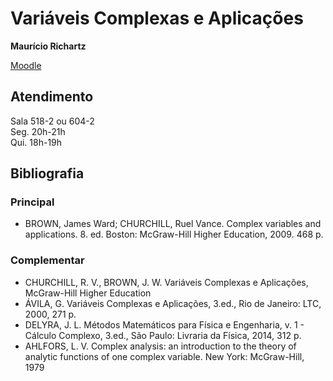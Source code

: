 # Variáveis Complexas e Aplicações

**Maurício Richartz**

[Moodle](https://moodle.ufabc.edu.br/course/view.php?id=4006)

## Atendimento

Sala 518-2 ou 604-2  
Seg. 20h-21h  
Qui. 18h-19h

## Bibliografia

### Principal

- BROWN, James Ward; CHURCHILL, Ruel Vance. Complex variables and applications. 8. ed. Boston: McGraw-Hill Higher Education, 2009. 468 p.

### Complementar

- CHURCHILL, R. V., BROWN, J. W. Variáveis Complexas e Aplicações, McGraw-Hill Higher Education
- ÁVILA, G. Variáveis Complexas e Aplicações, 3.ed., Rio de Janeiro: LTC, 2000, 271 p.
- DELYRA, J. L. Métodos Matemáticos para Física e Engenharia, v. 1 - Cálculo Complexo, 3.ed., São Paulo: Livraria da Física, 2014, 312 p.
- AHLFORS, L. V. Complex analysis: an introduction to the theory of analytic functions of one complex variable. New York: McGraw-Hill, 1979
